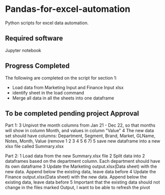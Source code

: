 # Pandas-for-excel-automation
  Python scripts for excel data automation.
  
## Required software 
  Jupyter notebook
  
  
## Progress Completed 
  The following are completed on the script for section 1:
  - Load data from Marketing Input and Finance Input xlsx
  - identify sheet in the load command
  - Merge all data in all the sheets into one dataframe
  
## To be completed pending project Approval
Part 1:
3 Unpivot the month columns from Jan 21 - Dec 22, so that months will show in column Month, and values in column "Value"
4 The new data set should have columns: Department, Segment, Brand, Market, GLName, Notes, Month, Value (remove 1 2 3 4 5 6 7)
5 save new dataframe into a new xlsx file called Summary.xlsx

Part 2:
1 Load data from the new Summary.xlsx file
2 Split data into 2 dataframes based on the department column. Each department should have its own dataframe
3 Update the Marketing output.xlsx(Data sheet) with the new data. Append below the existing data, leave data before
4 Update the Finance output.xlsx(Data sheet) with the new data. Append below the existing data, leave data before
5 Important that the existing data should not change in the files marked Output, I want to be able to refresh the pivot
